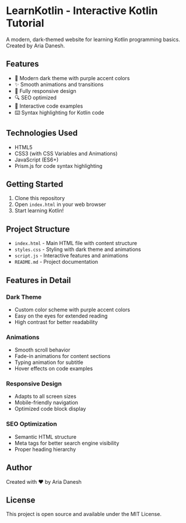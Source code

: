 # LearnKotlin - Interactive Kotlin Tutorial

A modern, dark-themed website for learning Kotlin programming basics. Created by Aria Danesh.

## Features

- 🎨 Modern dark theme with purple accent colors
- ✨ Smooth animations and transitions
- 📱 Fully responsive design
- 🔍 SEO optimized
- 📝 Interactive code examples
- ⌨️ Syntax highlighting for Kotlin code

## Technologies Used

- HTML5
- CSS3 (with CSS Variables and Animations)
- JavaScript (ES6+)
- Prism.js for code syntax highlighting

## Getting Started

1. Clone this repository
2. Open `index.html` in your web browser
3. Start learning Kotlin!

## Project Structure

- `index.html` - Main HTML file with content structure
- `styles.css` - Styling with dark theme and animations
- `script.js` - Interactive features and animations
- `README.md` - Project documentation

## Features in Detail

### Dark Theme
- Custom color scheme with purple accent colors
- Easy on the eyes for extended reading
- High contrast for better readability

### Animations
- Smooth scroll behavior
- Fade-in animations for content sections
- Typing animation for subtitle
- Hover effects on code examples

### Responsive Design
- Adapts to all screen sizes
- Mobile-friendly navigation
- Optimized code block display

### SEO Optimization
- Semantic HTML structure
- Meta tags for better search engine visibility
- Proper heading hierarchy

## Author

Created with ❤️ by Aria Danesh

## License

This project is open source and available under the MIT License. 